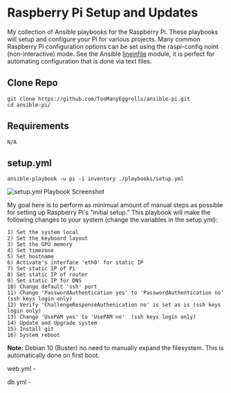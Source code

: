 # Raspberry Pi Setup and Updates
My collection of Ansible playbooks for the Raspberry Pi.  These playbooks will setup and configure your Pi for various projects. Many common Raspberry Pi configuration options can be set using the raspi-config noint (non-interactive) mode.  See the Ansible [lineinfile](http://docs.ansible.com/ansible/lineinfile_module.html) module, it is perfect for automating configuration that is done via text files.

## Clone Repo

    git clone https://github.com/TooManyEggrolls/ansible-pi.git
    cd ansible-pi/

## Requirements
    N/A 

## setup.yml
    ansible-playbook -u pi -i inventory ./playbooks/setup.yml

![setup.yml Playbook Screenshot](https://github.com/TooManyEggrolls/ansible-pi/screenshots/setup.png)

My goal here is to perform as minimual amount of manual steps as possible for setting up Raspberry Pi's "initial setup." This playbook will make the following changes to your system (change the variables in the setup.yml):


    1) Set the system local
    2) Set the keyboard layout
    3) Set the GPU memory
    4) Set timezone
    5) Set hostname
    6) Activate's interface 'eth0' for static IP
    7) Set static IP of Pi
    8) Set static IP of router
    9) Set static IP for DNS
    10) Change default 'ssh' port
    11) Change 'PasswordAuthentication yes' to 'PasswordAuthentication no' (ssh keys login only)
    12) Verify 'ChallengeResponseAuthenication no' is set as is (ssh keys login only)
    13) Change 'UsePAM yes' to 'UsePAM no'  (ssh keys login only)
    14) Update and Upgrade system
    15) Install git
    16) System reboot

**Note:** Debian 10 (Buster) no need to manually expand the filesystem.  This is automatically done on first boot.


web.yml - 

db.yml - 
